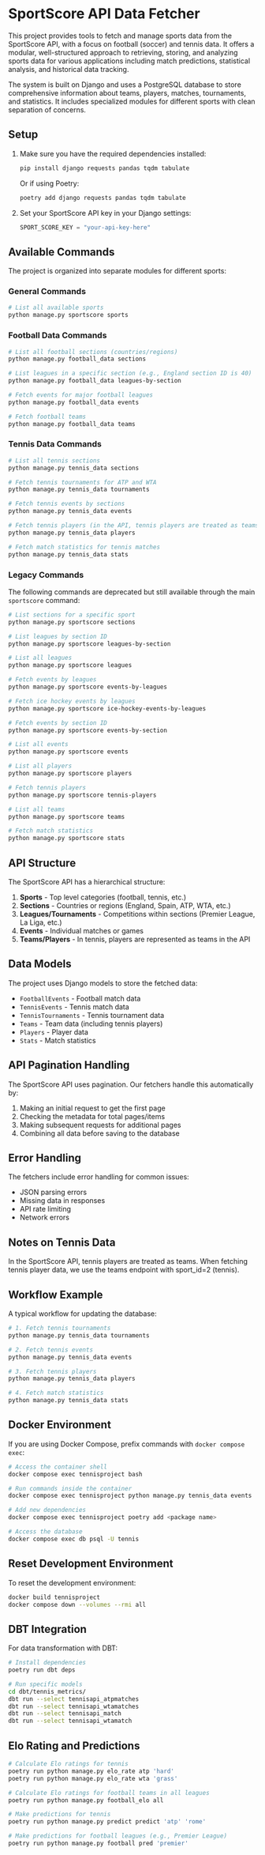 # SportScore API Data Fetcher

This project provides tools to fetch and manage sports data from the SportScore API, with a focus on football (soccer) and tennis data. It offers a modular, well-structured approach to retrieving, storing, and analyzing sports data for various applications including match predictions, statistical analysis, and historical data tracking.

The system is built on Django and uses a PostgreSQL database to store comprehensive information about teams, players, matches, tournaments, and statistics. It includes specialized modules for different sports with clean separation of concerns.

## Setup

1. Make sure you have the required dependencies installed:
   ```bash
   pip install django requests pandas tqdm tabulate
   ```
   
   Or if using Poetry:
   ```bash
   poetry add django requests pandas tqdm tabulate
   ```

2. Set your SportScore API key in your Django settings:
   ```python
   SPORT_SCORE_KEY = "your-api-key-here"
   ```

## Available Commands

The project is organized into separate modules for different sports:

### General Commands

```bash
# List all available sports
python manage.py sportscore sports
```

### Football Data Commands

```bash
# List all football sections (countries/regions)
python manage.py football_data sections

# List leagues in a specific section (e.g., England section ID is 40)
python manage.py football_data leagues-by-section

# Fetch events for major football leagues
python manage.py football_data events

# Fetch football teams
python manage.py football_data teams
```

### Tennis Data Commands

```bash
# List all tennis sections
python manage.py tennis_data sections

# Fetch tennis tournaments for ATP and WTA
python manage.py tennis_data tournaments

# Fetch tennis events by sections
python manage.py tennis_data events

# Fetch tennis players (in the API, tennis players are treated as teams)
python manage.py tennis_data players

# Fetch match statistics for tennis matches
python manage.py tennis_data stats
```

### Legacy Commands

The following commands are deprecated but still available through the main `sportscore` command:

```bash
# List sections for a specific sport
python manage.py sportscore sections

# List leagues by section ID
python manage.py sportscore leagues-by-section

# List all leagues
python manage.py sportscore leagues

# Fetch events by leagues
python manage.py sportscore events-by-leagues

# Fetch ice hockey events by leagues
python manage.py sportscore ice-hockey-events-by-leagues

# Fetch events by section ID
python manage.py sportscore events-by-section

# List all events
python manage.py sportscore events

# List all players
python manage.py sportscore players

# Fetch tennis players
python manage.py sportscore tennis-players

# List all teams
python manage.py sportscore teams

# Fetch match statistics
python manage.py sportscore stats
```

## API Structure

The SportScore API has a hierarchical structure:

1. **Sports** - Top level categories (football, tennis, etc.)
2. **Sections** - Countries or regions (England, Spain, ATP, WTA, etc.)
3. **Leagues/Tournaments** - Competitions within sections (Premier League, La Liga, etc.)
4. **Events** - Individual matches or games
5. **Teams/Players** - In tennis, players are represented as teams in the API

## Data Models

The project uses Django models to store the fetched data:

- `FootballEvents` - Football match data
- `TennisEvents` - Tennis match data
- `TennisTournaments` - Tennis tournament data
- `Teams` - Team data (including tennis players)
- `Players` - Player data
- `Stats` - Match statistics

## API Pagination Handling

The SportScore API uses pagination. Our fetchers handle this automatically by:

1. Making an initial request to get the first page
2. Checking the metadata for total pages/items
3. Making subsequent requests for additional pages
4. Combining all data before saving to the database

## Error Handling

The fetchers include error handling for common issues:
- JSON parsing errors
- Missing data in responses
- API rate limiting
- Network errors

## Notes on Tennis Data

In the SportScore API, tennis players are treated as teams. When fetching tennis player data, we use the teams endpoint with sport_id=2 (tennis).

## Workflow Example

A typical workflow for updating the database:

```bash
# 1. Fetch tennis tournaments
python manage.py tennis_data tournaments

# 2. Fetch tennis events
python manage.py tennis_data events

# 3. Fetch tennis players
python manage.py tennis_data players

# 4. Fetch match statistics
python manage.py tennis_data stats
```

## Docker Environment

If you are using Docker Compose, prefix commands with `docker compose exec`:

```bash
# Access the container shell
docker compose exec tennisproject bash

# Run commands inside the container
docker compose exec tennisproject python manage.py tennis_data events

# Add new dependencies
docker compose exec tennisproject poetry add <package name>

# Access the database
docker compose exec db psql -U tennis
```

## Reset Development Environment

To reset the development environment:

```bash
docker build tennisproject
docker compose down --volumes --rmi all
```

## DBT Integration

For data transformation with DBT:

```bash
# Install dependencies
poetry run dbt deps

# Run specific models
cd dbt/tennis_metrics/
dbt run --select tennisapi_atpmatches
dbt run --select tennisapi_wtamatches
dbt run --select tennisapi_match
dbt run --select tennisapi_wtamatch
```

## Elo Rating and Predictions

```bash
# Calculate Elo ratings for tennis
poetry run python manage.py elo_rate atp 'hard'
poetry run python manage.py elo_rate wta 'grass'

# Calculate Elo ratings for football teams in all leagues
poetry run python manage.py football_elo all

# Make predictions for tennis
poetry run python manage.py predict predict 'atp' 'rome'

# Make predictions for football leagues (e.g., Premier League)
poetry run python manage.py football pred 'premier'
```
